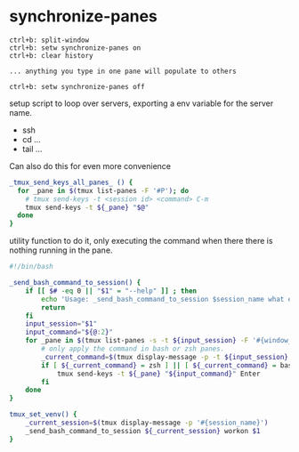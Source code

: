 # synchronize-panes

```
ctrl+b: split-window
ctrl+b: setw synchronize-panes on
ctrl+b: clear history

... anything you type in one pane will populate to others

ctrl+b: setw synchronize-panes off
```

setup script to loop over servers, exporting a env variable for the server name.
- ssh
- cd ...
- tail ...



Can also do this for even more convenience

```bash
_tmux_send_keys_all_panes_ () {
  for _pane in $(tmux list-panes -F '#P'); do
    # tmux send-keys -t <session id> <command> C-m  
    tmux send-keys -t ${_pane} "$@"
  done
}
```


utility function to do it, only executing the command when there there is nothing running in the pane.

```bash
#!/bin/bash

_send_bash_command_to_session() {
    if [[ $# -eq 0 || "$1" = "--help" ]] ; then
        echo 'Usage: _send_bash_command_to_session $session_name what ever command you want: '
        return
    fi
    input_session="$1"
    input_command="${@:2}"
    for _pane in $(tmux list-panes -s -t ${input_session} -F '#{window_index}.#{pane_index}'); do
        # only apply the command in bash or zsh panes.
        _current_command=$(tmux display-message -p -t ${input_session}:${_pane} '#{pane_current_command}')
        if [ ${_current_command} = zsh ] || [ ${_current_command} = bash ] ; then
            tmux send-keys -t ${_pane} "${input_command}" Enter
        fi
    done
}

tmux_set_venv() {
    _current_session=$(tmux display-message -p '#{session_name}')
    _send_bash_command_to_session ${_current_session} workon $1
}
```
